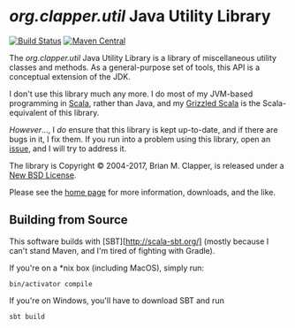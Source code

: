 *org.clapper.util* Java Utility Library
=======================================

[![Build Status](https://travis-ci.org/bmc/javautil.svg?branch=master)](https://travis-ci.org/bmc/javautil)
[![Maven Central](https://maven-badges.herokuapp.com/maven-central/org.clapper/javautil/badge.svg)](https://maven-badges.herokuapp.com/maven-central/org.clapper/javautil)

The *org.clapper.util* Java Utility Library is a library of miscellaneous
utility classes and methods. As a general-purpose set of tools, this API is
a conceptual extension of the JDK.

I don't use this library much any more. I do most of my JVM-based programming
in [Scala](http://www.scala-lang.org), rather than Java, and my
[Grizzled Scala](http://software.clapper.org/grizzled-scala) is the
Scala-equivalent of this library.

_However_..., I _do_ ensure that this library is kept up-to-date, and if there
are bugs in it, I fix them. If you run into a problem using this library,
open an [issue](https://github.com/bmc/javautil/issues), and I will try
to address it.

The library is Copyright &copy; 2004-2017, Brian M. Clapper, is released
under a [New BSD License](LICENSE.md).

Please see the [home page][] for more information, downloads, and the like.

## Building from Source

This software builds with [SBT][http://scala-sbt.org/] (mostly because I
can't stand Maven, and I'm tired of fighting with Gradle).

If you're on a *nix box (including MacOS), simply run:

```
bin/activator compile
```

If you're on Windows, you'll have to download SBT and run

```
sbt build
```

[home page]: http://software.clapper.org/javautil/


